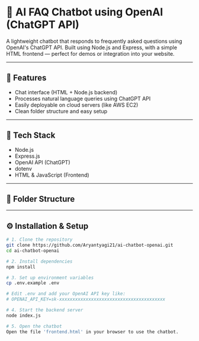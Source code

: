 # 🤖 AI FAQ Chatbot using OpenAI (ChatGPT API)

A lightweight chatbot that responds to frequently asked questions using OpenAI's ChatGPT API. Built using Node.js and Express, with a simple HTML frontend — perfect for demos or integration into your website.

---

## 🚀 Features

- Chat interface (HTML + Node.js backend)
- Processes natural language queries using ChatGPT API
- Easily deployable on cloud servers (like AWS EC2)
- Clean folder structure and easy setup

---

## 🧰 Tech Stack

- Node.js  
- Express.js  
- OpenAI API (ChatGPT)  
- dotenv  
- HTML & JavaScript (Frontend)

---

## 📁 Folder Structure


---

## ⚙️ Installation & Setup

```bash
# 1. Clone the repository
git clone https://github.com/Aryantyagi21/ai-chatbot-openai.git
cd ai-chatbot-openai

# 2. Install dependencies
npm install

# 3. Set up environment variables
cp .env.example .env

# Edit .env and add your OpenAI API key like:
# OPENAI_API_KEY=sk-xxxxxxxxxxxxxxxxxxxxxxxxxxxxxxxxxxxxxxxx

# 4. Start the backend server
node index.js

# 5. Open the chatbot
Open the file 'frontend.html' in your browser to use the chatbot.

